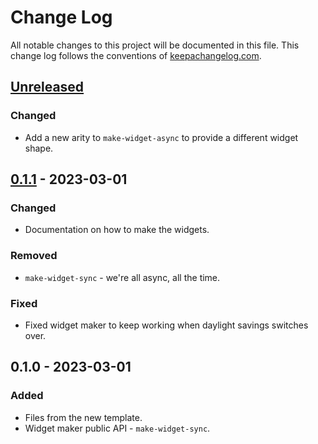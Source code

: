 # Change Log
All notable changes to this project will be documented in this file. This change log follows the conventions of [keepachangelog.com](http://keepachangelog.com/).

## [Unreleased]
### Changed
- Add a new arity to `make-widget-async` to provide a different widget shape.

## [0.1.1] - 2023-03-01
### Changed
- Documentation on how to make the widgets.

### Removed
- `make-widget-sync` - we're all async, all the time.

### Fixed
- Fixed widget maker to keep working when daylight savings switches over.

## 0.1.0 - 2023-03-01
### Added
- Files from the new template.
- Widget maker public API - `make-widget-sync`.

[Unreleased]: https://github.com/javierweiss/programacion-I/compare/0.1.1...HEAD
[0.1.1]: https://github.com/javierweiss/programacion-I/compare/0.1.0...0.1.1
